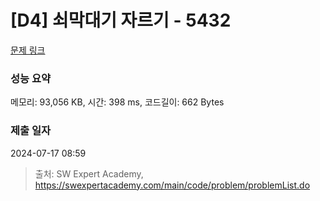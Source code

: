 # [D4] 쇠막대기 자르기 - 5432 

[문제 링크](https://swexpertacademy.com/main/code/problem/problemDetail.do?contestProbId=AWVl47b6DGMDFAXm) 

### 성능 요약

메모리: 93,056 KB, 시간: 398 ms, 코드길이: 662 Bytes

### 제출 일자

2024-07-17 08:59



> 출처: SW Expert Academy, https://swexpertacademy.com/main/code/problem/problemList.do